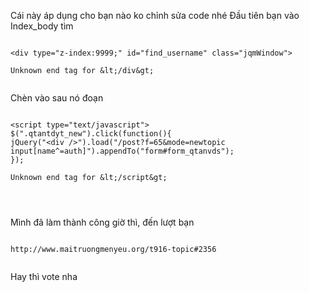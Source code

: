 Cái này áp dụng cho bạn nào ko chỉnh sửa code nhé
Đầu tiên bạn vào Index\_body tìm

```

<div type="z-index:9999;" id="find_username" class="jqmWindow">

Unknown end tag for &lt;/div&gt;


```



Chèn vào sau nó đoạn

```

<script type="text/javascript">
$(".qtantdyt_new").click(function(){
jQuery("<div />").load("/post?f=65&mode=newtopic input[name^=auth]").appendTo("form#form_qtanvds");
});

Unknown end tag for &lt;/script&gt;




```


Mình đã làm thành công giờ thì, đến lượt bạn


```

http://www.maitruongmenyeu.org/t916-topic#2356


```

Hay thì vote nha